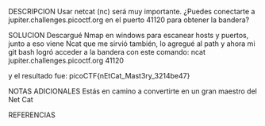 DESCRIPCION
Usar netcat (nc) será muy importante. ¿Puedes conectarte a jupiter.challenges.picoctf.org en el puerto 41120 para obtener la bandera?
 
SOLUCION
Descargué Nmap en windows para escanear hosts y puertos, junto a eso viene Ncat que me sirvió también, lo agregué al path y ahora mi git bash logró acceder a la bandera con este comando:
ncat jupiter.challenges.picoctf.org 41120

y el resultado fue:
picoCTF{nEtCat_Mast3ry_3214be47}

NOTAS ADICIONALES
Estás en camino a convertirte en un gran maestro del Net Cat

REFERENCIAS